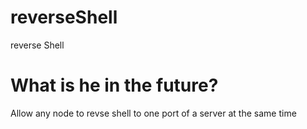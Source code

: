 # reverseShell
reverse Shell

# What is he in the future?

Allow any node to revse shell to one port of a server at the same time

